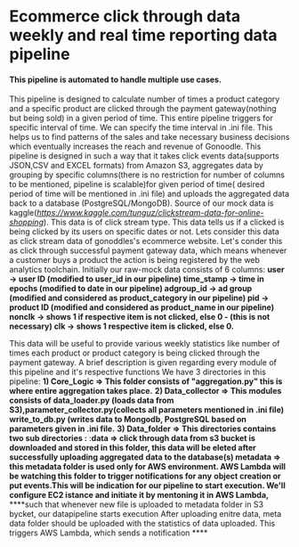 # Ecommerce click through data weekly and real time reporting data pipeline


#### This pipeline is automated to handle multiple use cases.
This pipeline is designed to calculate number of times a product category and a specific product are clicked through the payment gateway(nothing but being sold) in a given period of time. This entire pipeline triggers for specific interval of time. We can specify the time interval in .ini file. This helps us to find patterns of the sales and take necessary business decisions which eventually increases the reach and revenue of Gonoodle. This pipeline is designed in such a way that it takes click events data(supports JSON,CSV and EXCEL formats) from Amazon S3, aggregates data by grouping by specific columns(there is no restriction for number of columns to be mentioned, pipeline is scalable)for given period of time( desired period of time will be mentioned in .ini file) and uploads the aggregated data back to a database (PostgreSQL/MongoDB). Source of our mock data is kaggle(*https://www.kaggle.com/tunguz/clickstream-data-for-online-shopping*).
This data is of click stream type. This data tells us if a clicked is being clicked by its users on specific dates or not. Lets consider this data as click stream data of gonoddles's ecommerce website. Let's conder this as click through successful payment gateway data, which means whenever a customer buys a product the action is being registered by the web analytics toolchain. Initially our raw-mock data consists of 6 columns: 
****user -> user ID (modified to user_id in our pipeline) 
 time_stamp -> time in epochs  (modified to date in our pipeline) 
 adgroup_id -> ad group  (modified and considered as product_category in our pipeline) 
 pid -> product ID (modified and considered as product_name in our pipeline) 
 nonclk -> shows 1 if respective item is not clicked, else 0 - (this is not necessary) 
 clk -> shows 1 respective item is clicked, else 0.****

This data will be useful to provide various weekly statistics like number of times each product or product category  is 
being clicked through the payment gateway. 
A brief description is given regarding every module of this pipeline and it's respective functions
We have 3 directories in this pipeline:
****1) Core_Logic => This folder consists of "aggregation.py" this is where entire aggregation takes place.****
****2) Data_collector => This modules consists of data_loader.py (loads data from S3),parameter_collector.py(collects all parameters mentioned in .ini file) write_to_db.py (writes data to Mongodb, PostgreSQL based on parameters given in .ini file.****
****3) Data_folder => This directories contains two sub directories :****
                :****data => click through data from s3 bucket is downloaded and stored in this folder, this data will be eleted after successfully uploading aggregated**** ****data to the database(s) metadata => this metadata folder is used only for AWS environment. AWS Lambda will be watching this folder to trigger notifications for any**** ****object creation or put events.This will be indication for our pipeline to start execution. We'll configure EC2 istance and initiate it by mentoning it in AWS Lambda,**** ****such that whenever new file is uploaded to metadata folder in S3 bycket, our datapipeline starts execution After uploading enitre data, meta data folder should be uploaded with the statistics of data uploaded. This triggers AWS Lambda, which sends a notification ****
